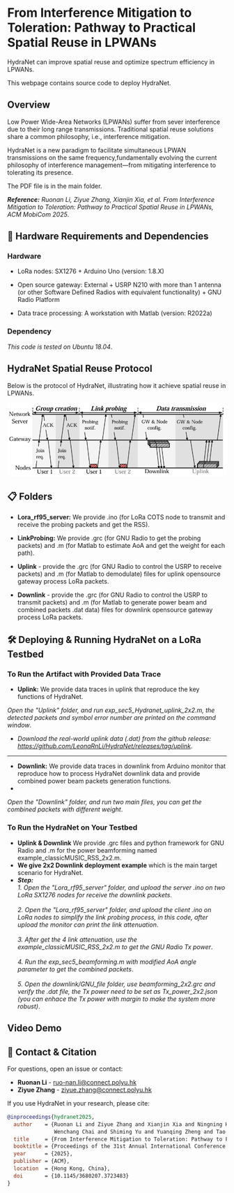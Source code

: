 # From Interference Mitigation to Toleration: Pathway to Practical Spatial Reuse in LPWANs
HydraNet can improve spatial reuse and optimize spectrum efficiency in LPWANs.

This webpage contains source code to deploy HydraNet.


## Overview
Low Power Wide-Area Networks (LPWANs) suffer from sever interference due to their long range transmissions. Traditional spatial reuse solutions share a common philosophy, i.e., interference mitigation. 

HydraNet is a new paradigm to facilitate simultaneous LPWAN transmissions on the same frequency,fundamentally evolving the current philosophy of interference management—from mitigating interference to tolerating its presence.

The PDF file is in the main folder.

***Reference:***
*Ruonan Li, Ziyue Zhang, Xianjin Xia, et al. From Interference Mitigation to Toleration: Pathway to Practical Spatial Reuse in LPWANs, ACM MobiCom 2025*. 
## 📌 Hardware Requirements and Dependencies
### Hardware
- LoRa nodes: SX1276 + Arduino Uno (version: 1.8.X)

- Open source gateway: External + USRP N210 with more than 1 antenna (or other Software Defined Radios with equivalent functionality) + GNU Radio Platform

- Data trace processing: A workstation with Matlab (version: R2022a)
### Dependency
*This code is tested on Ubuntu 18.04*.
## HydraNet Spatial Reuse Protocol
Below is the protocol of HydraNet, illustrating how it achieve spatial reuse in LPWANs.

<div align="center">
    <img src="Spatial_reuse_protocol.jpg" alt="HydraNet Spatial Reuse Protocol" width="600">
</div>

## 📋 Folders
- **Lora_rf95_server:** We provide .ino (for LoRa COTS node to transmit and receive the probing packets and get the RSS).
  
- **LinkProbing:** We provide .grc (for GNU Radio to get the probing packets) and .m (for Matlab to estimate AoA and get the weight for each path).

- **Uplink** - provide the .grc (for GNU Radio to control the USRP to receive packets) and .m (for Matlab to demodulate) files for uplink opensource gateway process LoRa packets.

- **Downlink** - provide the .grc (for GNU Radio to control the USRP to transmit packets) and .m (for Matlab to generate power beam and combined packets .dat data) files for downlink opensource gateway process LoRa packets.
  
## 🛠 Deploying & Running HydraNet on a LoRa Testbed
### **To Run the Artifact with Provided Data Trace**  

- **Uplink:** We provide data traces in uplink that reproduce the key functions of HydraNet.

*Open the "Uplink" folder, and run exp_sec5_Hydranet_uplink_2x2.m, the detected packets and symbol error number are printed on the command window*.
- *Download the real-world uplink data (.dat) from the github release: https://github.com/LeonaRnLi/HydraNet/releases/tag/uplink*.
---
- **Downlink:** We provide data traces in downlink from Arduino monitor that reproduce how to process HydraNet downlink data and provide combined power beam packets generation functions.
- 
*Open the "Downlink" folder, and run two main files, you can get the combined packets with different weight*.


### **To Run the HydraNet on Your Testbed**
- **Uplink & Downlink** We provide .grc files and python framework for GNU Radio and .m for the power beamforming named example_classicMUSIC_RSS_2x2.m.
- **We give 2x2 Downlink deployment example** which is the main target scenario for HydraNet.
- ***Step:***  
*1. Open the "Lora_rf95_server" folder, and upload the server .ino on two LoRa SX1276 nodes for receive the downlink packets*.  <br>  
*2. Open the "Lora_rf95_server" folder, and upload the client .ino on LoRa nodes to simplify the link probing process, in this code, after upload the monitor can print the link attenuation*.<br>  
*3. After get the 4 link attenuation, use the example_classicMUSIC_RSS_2x2.m to get the GNU Radio Tx power*.<br>  
*4. Run the exp_sec5_beamforming.m with modified AoA angle parameter to get the combined packets*.<br>  
*5. Open the downlink/GNU_file folder, use beamforming_2x2.grc and verify the .dat file, the Tx power need to be set as Tx_power_2x2.json (you can enhace the Tx power with margin to make the system more robust)*.<br>  

## Video Demo

## 📢 Contact & Citation
For questions, open an issue or contact:

- **Ruonan Li** - ruo-nan.li@connect.polyu.hk  
- **Ziyue Zhang** - ziyue.zhang@connect.polyu.hk  

If you use HydraNet in your research, please cite:

```bibtex
@inproceedings{hydranet2025,
  author    = {Ruonan Li and Ziyue Zhang and Xianjin Xia and Ningning Hou and 
               Wenchang Chai and Shiming Yu and Yuanqing Zheng and Tao Gu},
  title     = {From Interference Mitigation to Toleration: Pathway to Practical Spatial Reuse in LPWANs},
  booktitle = {Proceedings of the 31st Annual International Conference on Mobile Computing and Networking (ACM MobiCom ’25)},
  year      = {2025},
  publisher = {ACM},
  location  = {Hong Kong, China},
  doi       = {10.1145/3680207.3723483}
}
